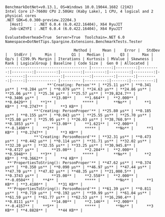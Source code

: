 
    BenchmarkDotNet=v0.13.1, OS=Windows 10.0.19044.1682 (21H2)
    Intel Core i7-7660U CPU 2.50GHz (Kaby Lake), 1 CPU, 4 logical and 2 physical cores
    .NET SDK=6.0.300-preview.22204.3
      [Host]     : .NET 6.0.4 (6.0.422.16404), X64 RyuJIT
      Job-LWZYFI : .NET 6.0.4 (6.0.422.16404), X64 RyuJIT

    EvaluateOverhead=True  Server=True  Toolchain=.NET 6.0  
    Namespace=DotNetTips.Spargine.Extensions.BenchmarkTests.Tester  

                                   Method |     Mean |    Error |   StdDev |   StdErr |      Min |       Q1 |   Median |       Q3 |      Max |     Op/s | CI99.9% Margin | Iterations | Kurtosis | MValue | Skewness | Rank | LogicalGroup | Baseline | Code Size |  Gen 0 | Allocated |
    ------------------------------------- |---------:|---------:|---------:|---------:|---------:|---------:|---------:|---------:|---------:|---------:|---------------:|-----------:|---------:|-------:|---------:|-----:|------------- |--------- |----------:|-------:|----------:|
                       **'Creating: Person'** | **25.11 μs** | **0.341 μs** | **0.284 μs** | **0.079 μs** | **24.63 μs** | **24.86 μs** | **25.06 μs** | **25.34 μs** | **25.57 μs** | **39,824.7** |      **0.3406 μs** |      **13.00** |    **1.664** |  **2.000** |   **0.0429** |    **1** |            ***** |       **No** |      **1 KB** | **0.2747** |      **3 KB** |
                 **'Creating: PersonProper'** | **25.80 μs** | **0.185 μs** | **0.155 μs** | **0.043 μs** | **25.55 μs** | **25.70 μs** | **25.80 μs** | **25.95 μs** | **26.03 μs** | **38,760.9** |      **0.1853 μs** |      **13.00** |    **1.621** |  **2.000** |  **-0.1490** |    **2** |            ***** |       **No** |      **1 KB** | **0.2747** |      **3 KB** |
                 **'Creating: PersonRecord'** | **32.31 μs** | **0.473 μs** | **0.442 μs** | **0.114 μs** | **31.71 μs** | **32.02 μs** | **32.20 μs** | **32.55 μs** | **33.25 μs** | **30,945.8** |      **0.4727 μs** |      **15.00** |    **2.284** |  **2.000** |   **0.5948** |    **3** |            ***** |       **No** |      **2 KB** | **0.3662** |      **4 KB** |
     **'PropertiesToString(): PersonProper'** | **47.62 μs** | **0.374 μs** | **0.350 μs** | **0.090 μs** | **46.97 μs** | **47.44 μs** | **47.70 μs** | **47.82 μs** | **48.35 μs** | **21,000.5** |      **0.3743 μs** |      **15.00** |    **2.558** |  **2.000** |  **-0.0504** |    **4** |            ***** |       **No** |      **1 KB** | **3.4180** |     **31 KB** |
     **'PropertiesToString(): PersonRecord'** | **61.39 μs** | **0.811 μs** | **0.719 μs** | **0.192 μs** | **59.99 μs** | **61.04 μs** | **61.59 μs** | **61.77 μs** | **62.53 μs** | **16,290.4** |      **0.8111 μs** |      **14.00** |    **2.146** |  **2.000** |  **-0.4157** |    **5** |            ***** |       **No** |      **3 KB** | **4.8828** |     **44 KB** |
